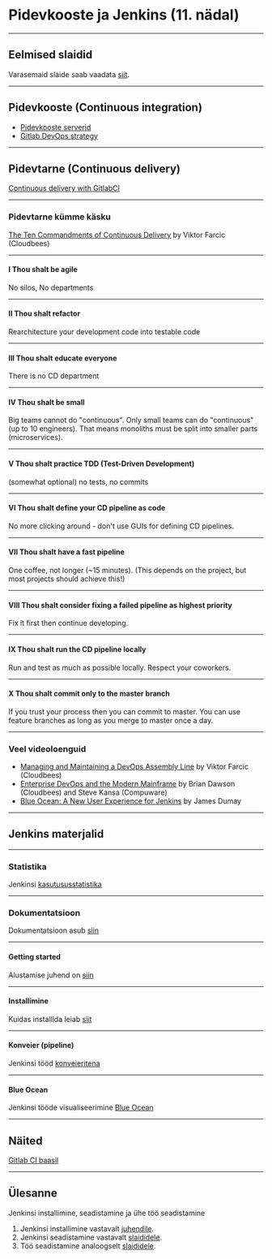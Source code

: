 # Pidevkooste ja Jenkins (11. nädal)

---

## Eelmised slaidid
Varasemaid slaide saab vaadata [siit][eelmised slaidid].

---

## Pidevkooste (Continuous integration)
* [Pidevkooste serverid](https://www.slant.co/topics/799/~best-continuous-integration-tools)
* [Gitlab DevOps strategy](https://about.gitlab.com/2017/10/04/devops-strategy/)

---

## Pidevtarne (Continuous delivery)
[Continuous delivery with GitlabCI](http://blog.kontena.io/continuous-delivery-with-gitlabci/)

---

### Pidevtarne kümme käsku
[The Ten Commandments of Continuous Delivery](https://www.youtube.com/watch?v=fD3P51Yv6so) by Viktor Farcic (Cloudbees)

---

#### I   Thou shalt be agile
No silos, No departments

---

#### II   Thou shalt refactor
Rearchitecture your development code into testable code

---

#### III   Thou shalt educate everyone
There is no CD department

---

#### IV   Thou shalt be small
Big teams cannot do "continuous". Only small teams can do "continuous" (up to 10 engineers).
That means monoliths must be split into smaller parts (microservices).

---

#### V   Thou shalt practice TDD (Test-Driven Development)
(somewhat optional) no tests, no commits

---

#### VI   Thou shalt define your CD pipeline as code
No more clicking around - don't use GUIs for defining CD pipelines.

---

#### VII   Thou shalt have a fast pipeline
One coffee, not longer (~15 minutes).
(This depends on the project, but most projects should achieve this!)

---

#### VIII   Thou shalt consider fixing a failed pipeline as highest priority
Fix it first then continue developing.

---

#### IX   Thou shalt run the CD pipeline locally
Run and test as much as possible locally.
Respect your coworkers.

---

#### X   Thou shalt commit only to the master branch
If you trust your process then you can commit to master.
You can use feature branches as long as you merge to master once a day.

---

### Veel videoloenguid
* [Managing and Maintaining a DevOps Assembly Line](https://www.youtube.com/watch?v=BJOkB-AUyOo) by Viktor Farcic (Cloudbees)
* [Enterprise DevOps and the Modern Mainframe](https://www.youtube.com/watch?v=mfaUG3Dbk5I) by Brian Dawson (Cloudbees) and Steve Kansa (Compuware)
* [Blue Ocean: A New User Experience for Jenkins](https://www.youtube.com/watch?v=mn61VFdScuk) by James Dumay

---

## Jenkins materjalid

---

### Statistika
Jenkinsi [kasutususstatistika](http://stats.jenkins.io/)

---

### Dokumentatsioon
Dokumentatsioon asub [siin](https://jenkins.io/doc/)

---

#### Getting started
Alustamise juhend on [siin](https://jenkins.io/doc/book/getting-started/)

---

#### Installimine
Kuidas installida leiab [siit][installimine]

---

#### Konveier (pipeline)
Jenkinsi tööd [konveieritena](https://jenkins.io/doc/book/pipeline/)

---

#### Blue Ocean
Jenkinsi tööde visualiseerimine [Blue Ocean](https://jenkins.io/doc/book/blueocean/getting-started/)

---

## Näited
[Gitlab CI baasil](https://docs.gitlab.com/ee/ci/examples/README.html)

---

## Ülesanne

Jenkinsi installimine, seadistamine ja ühe töö seadistamine

1. Jenkinsi installimine vastavalt [juhendile][installimine].
2. Jenkinsi seadistamine vastavalt [slaididele][eelmised slaidid].
3. Töö seadistamine analoogselt [slaididele][eelmised slaidid].


[installimine]: https://jenkins.io/doc/book/installing
[eelmised slaidid]: http://dijkstra.cs.ttu.ee/~gert/jenkins/
